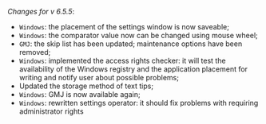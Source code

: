 _Changes for v 6.5.5_:
- `Windows`: the placement of the settings window is now saveable;
- `Windows`: the comparator value now can be changed using mouse wheel;
- `GMJ`: the skip list has been updated; maintenance options have been removed;
- `Windows`: implemented the access rights checker: it will test the availability of the Windows registry and the application placement for writing and notify user about possible problems;
- Updated the storage method of text tips;
- `Windows`: GMJ is now available again;
- `Windows`: rewritten settings operator: it should fix problems with requiring administrator rights
